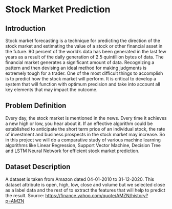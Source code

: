 # Stock Market Prediction

## Introduction

Stock market forecasting is a technique for predicting the direction of the stock market and estimating the value of a stock or other financial asset in the future. 
90 percent of the world’s data has been generated in the last few years as a result of the daily generation of 2.5 quintillion bytes of data. The financial market generates a significant amount of data. Recognizing a pattern and then devising an ideal method for making judgments is extremely tough for a trader. 
One of the most difficult things to accomplish is to predict how the stock market will perform. It is critical to develop a system that will function with optimum precision and take into account all key elements that may impact the outcome. 

## Problem Definition

Every day, the stock market is mentioned in the news. Every time it achieves a new high or low, you hear about it. 
If an effective algorithm could be established to anticipate the short term price of an individual stock, the rate of investment and business prospects in the stock market may increase. 
So in this project we will do a comparative study of various machine learning algorithms like Linear Regression, Support Vector Machine, Decision Tree and LSTM Neural Network for efficient stock market prediction.


## Dataset Description

A dataset is taken from Amazon dated 04-01-2010 to 31-12-2020. This dataset attribute is open, high, low, close and volume but we selected close as a label data and the rest of to extract the features that will help to predict the result.
Source: https://finance.yahoo.com/quote/AMZN/history?p=AMZN
